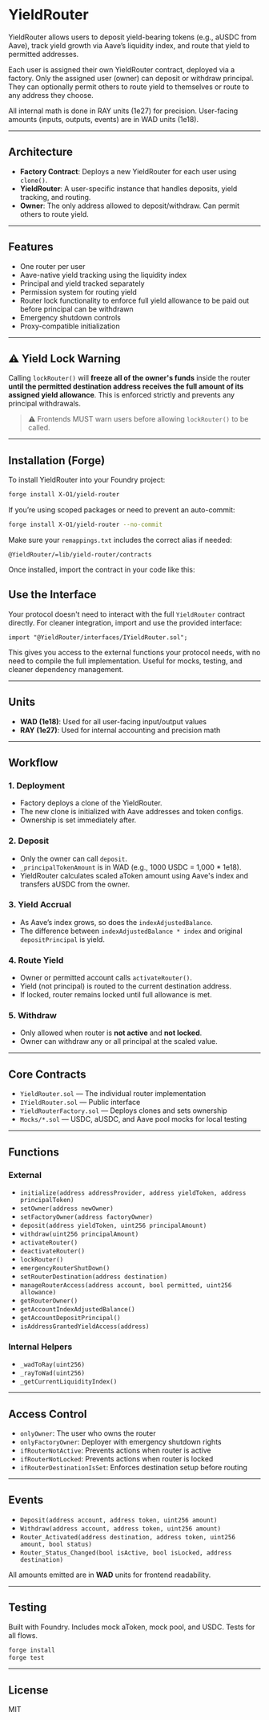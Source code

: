 # YieldRouter

YieldRouter allows users to deposit yield-bearing tokens (e.g., aUSDC from Aave), track yield growth via Aave’s liquidity index, and route that yield to permitted addresses.

Each user is assigned their own YieldRouter contract, deployed via a factory. Only the assigned user (owner) can deposit or withdraw principal. They can optionally permit others to route yield to themselves or route to any address they choose.

All internal math is done in RAY units (1e27) for precision. User-facing amounts (inputs, outputs, events) are in WAD units (1e18).

---

## Architecture

- **Factory Contract**: Deploys a new YieldRouter for each user using `clone()`.
- **YieldRouter**: A user-specific instance that handles deposits, yield tracking, and routing.
- **Owner**: The only address allowed to deposit/withdraw. Can permit others to route yield.

---

## Features

- One router per user
- Aave-native yield tracking using the liquidity index
- Principal and yield tracked separately
- Permission system for routing yield
- Router lock functionality to enforce full yield allowance to be paid out before principal can be withdrawn
- Emergency shutdown controls
- Proxy-compatible initialization

---

## ⚠️ Yield Lock Warning

Calling `lockRouter()` will **freeze all of the owner's funds** inside the router **until the permitted destination address receives the full amount of its assigned yield allowance**. This is enforced strictly and prevents any principal withdrawals.

> ⚠️ Frontends MUST warn users before allowing `lockRouter()` to be called.

---

## Installation (Forge)

To install YieldRouter into your Foundry project:

```bash
forge install X-O1/yield-router
```

If you’re using scoped packages or need to prevent an auto-commit:

```bash
forge install X-O1/yield-router --no-commit
```

Make sure your `remappings.txt` includes the correct alias if needed:

```
@YieldRouter/=lib/yield-router/contracts
```

Once installed, import the contract in your code like this:

## Use the Interface 

Your protocol doesn't need to interact with the full `YieldRouter` contract directly. For cleaner integration, import and use the provided interface:

```solidity
import "@YieldRouter/interfaces/IYieldRouter.sol";
```

This gives you access to the external functions your protocol needs, with no need to compile the full implementation. Useful for mocks, testing, and cleaner dependency management.

---

## Units

- **WAD (1e18)**: Used for all user-facing input/output values
- **RAY (1e27)**: Used for internal accounting and precision math

---

## Workflow

### 1. Deployment
- Factory deploys a clone of the YieldRouter.
- The new clone is initialized with Aave addresses and token configs.
- Ownership is set immediately after.

### 2. Deposit
- Only the owner can call `deposit`.
- `_principalTokenAmount` is in WAD (e.g., 1000 USDC = 1,000 * 1e18).
- YieldRouter calculates scaled aToken amount using Aave's index and transfers aUSDC from the owner.

### 3. Yield Accrual
- As Aave’s index grows, so does the `indexAdjustedBalance`.
- The difference between `indexAdjustedBalance * index` and original `depositPrincipal` is yield.

### 4. Route Yield
- Owner or permitted account calls `activateRouter()`.
- Yield (not principal) is routed to the current destination address.
- If locked, router remains locked until full allowance is met.

### 5. Withdraw
- Only allowed when router is **not active** and **not locked**.
- Owner can withdraw any or all principal at the scaled value.

---

## Core Contracts

- `YieldRouter.sol` — The individual router implementation
- `IYieldRouter.sol` — Public interface
- `YieldRouterFactory.sol` — Deploys clones and sets ownership
- `Mocks/*.sol` — USDC, aUSDC, and Aave pool mocks for local testing

---

## Functions

### External

- `initialize(address addressProvider, address yieldToken, address principalToken)`
- `setOwner(address newOwner)`
- `setFactoryOwner(address factoryOwner)`
- `deposit(address yieldToken, uint256 principalAmount)`
- `withdraw(uint256 principalAmount)`
- `activateRouter()`
- `deactivateRouter()`
- `lockRouter()`
- `emergencyRouterShutDown()`
- `setRouterDestination(address destination)`
- `manageRouterAccess(address account, bool permitted, uint256 allowance)`
- `getRouterOwner()`
- `getAccountIndexAdjustedBalance()`
- `getAccountDepositPrincipal()`
- `isAddressGrantedYieldAccess(address)`

### Internal Helpers

- `_wadToRay(uint256)`
- `_rayToWad(uint256)`
- `_getCurrentLiquidityIndex()`

---

## Access Control

- `onlyOwner`: The user who owns the router
- `onlyFactoryOwner`: Deployer with emergency shutdown rights
- `ifRouterNotActive`: Prevents actions when router is active
- `ifRouterNotLocked`: Prevents actions when router is locked
- `ifRouterDestinationIsSet`: Enforces destination setup before routing

---

## Events

- `Deposit(address account, address token, uint256 amount)`
- `Withdraw(address account, address token, uint256 amount)`
- `Router_Activated(address destination, address token, uint256 amount, bool status)`
- `Router_Status_Changed(bool isActive, bool isLocked, address destination)`

All amounts emitted are in **WAD** units for frontend readability.

---

## Testing

Built with Foundry. Includes mock aToken, mock pool, and USDC. Tests for all flows.

```bash
forge install
forge test
```

---

## License

MIT
